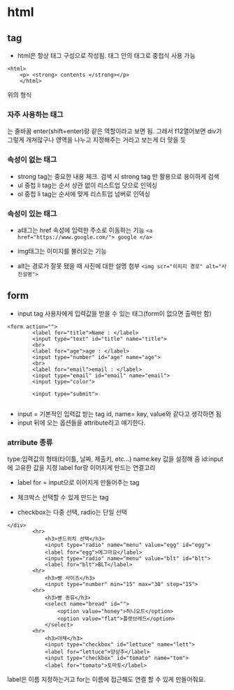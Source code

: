 # html
## tag
- html은 항상 태그 구성으로 작성됨. 태그 안의 태그로 중첩식 사용 가능
```
<html> 
    <p> <strong> contents </strong></p>
    </html>
```
위의 형식

### 자주 사용하는 태그

<div>는 줄바꿈 enter(shift+enter)랑 같은 역할이라고 보면 됨. 그래서 f12열어보면 div가 그렇게 개쳐많구나
영역을 나누고 지정해주는 거라고 보는게 더 맞을 듯

### 속성이 없는 태그
- strong tag는 중요한 내용 체크. 검색 시 strong tag 만 활용으로 용이하게 검색
- ul 중첩 li tag는 순서 상관 없이 리스트업 닷으로 인덱싱
- ol 중첩 li tag는 순서에 맞게 리스트업 넘버로 인덱싱

### 속성이 있는 태그
- a태그는 href 속성에 입력한 주소로 이동하는 기능
```<a href="https://www.google.com/"> google </a>```

- img태그는 이미지를 불러오는 기능
- alt는 경로가 잘못 됐을 때 사진에 대한 설명 첨부
```<img scr="이미지 경로" alt="사진설명">```

 ## form
- input tag 사용자에게 입력값을 받을 수 있는 태그(form이 없으면 출력만 함)
```
<form action="">
        <label for="title">Name : </label>
        <input type="text" id="title" name="title">
        <br>
        <label for="age">age : </label>
        <input type="number" id="age" name="age">
        <br>
        <label for="email">email : </label>
        <input type="email" id="email" name="email">
        <input type="color">
        
        <input type="submit">
       
```
- input = 기본적인 입력값 받는 tag id, name= key, value와 같다고 생각하면 됨
- input 뒤에 오는 옵션들을 attribute라고 얘기한다.
### atrribute 종류 
type:입력값의 형태(타이틀, 날짜, 제출키, etc...)
name:key 값을 설정해 줌 
id:input에 고유한 값을 지정 label for랑 이어지게 만드는 연결고리
- label for = input으로 이어지게 만들어주는 tag


- 체크박스 선택할 수 있게 만드는 tag
- checkbox는 다중 선택, radio는 단일 선택
```
</div>
        <hr>
            <h3>샌드위치 선택</h3>
            <input type="radio" name="menu" value="egg" id="egg">
            <label for="egg">에그마요</label>
            <input type="radio" name="menu" value="blt" id="blt">
            <label for="blt">BLT</label>
        <hr>
            <h3>빵 사이즈</h3>
            <input type="number" min="15" max="30" step="15">
        <hr>
            <h3>빵 종류</h3>
            <select name="bread" id="">
                <option value="honey">허니오트</option>
                <option value="flat">플랫브레드</option>
            </select>
        <hr>
            <h3>야채</h3>
            <input type="checkbox" id="lettuce" name="lett">
            <label for="lettuce">양상추</label>
            <input type="checkbox" id="tomato" name="tom">
            <label for="tomato">토마토</label>
```
label은 이름 지정하는거고 for는 이름에 접근해도 연결 할 수 있게 만들어줘요.
